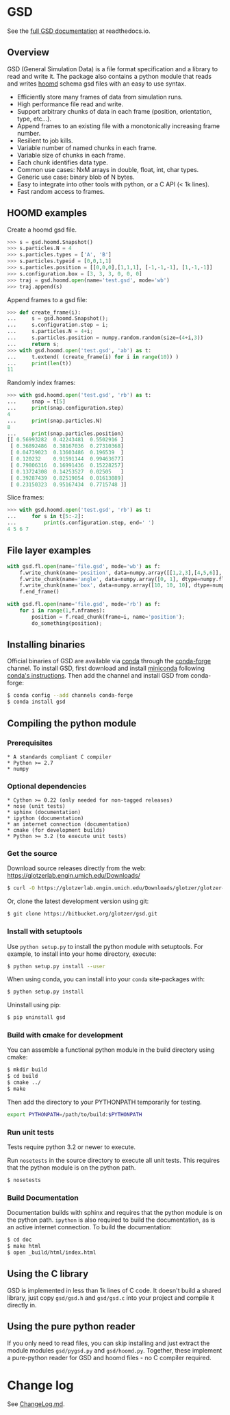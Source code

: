 # GSD

See the [full GSD documentation](http://gsd.readthedocs.io) at readthedocs.io.

## Overview

GSD (General Simulation Data) is a file format specification and a library to read and write it. The package also
contains a python module that reads and writes [hoomd](https://glotzerlab.engin.umich.edu/hoomd-blue/) schema gsd
files with an easy to use syntax.

* Efficiently store many frames of data from simulation runs.
* High performance file read and write.
* Support arbitrary chunks of data in each frame (position, orientation, type, etc...).
* Append frames to an existing file with a monotonically increasing frame number.
* Resilient to job kills.
* Variable number of named chunks in each frame.
* Variable size of chunks in each frame.
* Each chunk identifies data type.
* Common use cases: NxM arrays in double, float, int, char types.
* Generic use case: binary blob of N bytes.
* Easy to integrate into other tools with python, or a C API (< 1k lines).
* Fast random access to frames.

## HOOMD examples

Create a hoomd gsd file.
```python
>>> s = gsd.hoomd.Snapshot()
>>> s.particles.N = 4
>>> s.particles.types = ['A', 'B']
>>> s.particles.typeid = [0,0,1,1]
>>> s.particles.position = [[0,0,0],[1,1,1], [-1,-1,-1], [1,-1,-1]]
>>> s.configuration.box = [3, 3, 3, 0, 0, 0]
>>> traj = gsd.hoomd.open(name='test.gsd', mode='wb')
>>> traj.append(s)
```

Append frames to a gsd file:
```python
>>> def create_frame(i):
...     s = gsd.hoomd.Snapshot();
...     s.configuration.step = i;
...     s.particles.N = 4+i;
...     s.particles.position = numpy.random.random(size=(4+i,3))
...     return s;
>>> with gsd.hoomd.open('test.gsd', 'ab') as t:
...     t.extend( (create_frame(i) for i in range(10)) )
...     print(len(t))
11
```

Randomly index frames:
```python
>>> with gsd.hoomd.open('test.gsd', 'rb') as t:
...     snap = t[5]
...     print(snap.configuration.step)
4
...     print(snap.particles.N)
8
...     print(snap.particles.position)
[[ 0.56993282  0.42243481  0.5502916 ]
 [ 0.36892486  0.38167036  0.27310368]
 [ 0.04739023  0.13603486  0.196539  ]
 [ 0.120232    0.91591144  0.99463677]
 [ 0.79806316  0.16991436  0.15228257]
 [ 0.13724308  0.14253527  0.02505   ]
 [ 0.39287439  0.82519054  0.01613089]
 [ 0.23150323  0.95167434  0.7715748 ]]
```

Slice frames:
```python
>>> with gsd.hoomd.open('test.gsd', 'rb') as t:
...     for s in t[5:-2]:
...         print(s.configuration.step, end=' ')
4 5 6 7
```

## File layer examples

```python
with gsd.fl.open(name='file.gsd', mode='wb') as f:
    f.write_chunk(name='position', data=numpy.array([[1,2,3],[4,5,6]], dtype=numpy.float32));
    f.write_chunk(name='angle', data=numpy.array([0, 1], dtype=numpy.float32));
    f.write_chunk(name='box', data=numpy.array([10, 10, 10], dtype=numpy.float32));
    f.end_frame()
```

```python
with gsd.fl.open(name='file.gsd', mode='rb') as f:
    for i in range(1,f.nframes):
        position = f.read_chunk(frame=i, name='position');
        do_something(position);
```

## Installing binaries

Official binaries of GSD are available via [conda](http://conda.pydata.org/docs/) through
the [conda-forge](https://conda-forge.org/) channel.
To install GSD, first download and install
[miniconda](http://conda.pydata.org/miniconda.html) following [conda's instructions](http://conda.pydata.org/docs/install/quick.html).
Then add the channel and install GSD from conda-forge:

```bash
$ conda config --add channels conda-forge
$ conda install gsd
```

## Compiling the python module

### Prerequisites

    * A standards compliant C compiler
    * Python >= 2.7
    * numpy

### Optional dependencies

    * Cython >= 0.22 (only needed for non-tagged releases)
    * nose (unit tests)
    * sphinx (documentation)
    * ipython (documentation)
    * an internet connection (documentation)
    * cmake (for development builds)
    * Python >= 3.2 (to execute unit tests)

### Get the source

Download source releases directly from the web: https://glotzerlab.engin.umich.edu/Downloads/

```bash
$ curl -O https://glotzerlab.engin.umich.edu/Downloads/glotzer/glotzer-v1.5.3.tar.gz
```

Or, clone the latest development version using git:

```bash
$ git clone https://bitbucket.org/glotzer/gsd.git
```

### Install with setuptools

Use ``python setup.py`` to install the python module with setuptools. For example, to install into
your home directory, execute:

```bash
$ python setup.py install --user
```

When using conda, you can install into your `conda` site-packages with:

```bash
$ python setup.py install
```

Uninstall using pip:

```bash
$ pip uninstall gsd
```

### Build with cmake for development

You can assemble a functional python module in the build directory using cmake:

```bash
$ mkdir build
$ cd build
$ cmake ../
$ make
```

Then add the directory to your PYTHONPATH temporarily for testing.

```bash
export PYTHONPATH=/path/to/build:$PYTHONPATH
```

### Run unit tests

Tests require python 3.2 or newer to execute.

Run `nosetests` in the source directory to execute all unit tests. This requires that the
python module is on the python path.

```bash
$ nosetests
```

### Build Documentation

Documentation builds with sphinx and requires that the python module is on the python path.
`ipython` is also required to build the documentation, as is an active internet connection.
To build the documentation:

```bash
$ cd doc
$ make html
$ open _build/html/index.html
```

## Using the C library

GSD is implemented in less than 1k lines of C code. It doesn't build a shared library, just
copy `gsd/gsd.h` and `gsd/gsd.c` into your project and compile it directly in.

## Using the pure python reader

If you only need to read files, you can skip installing and just extract the module modules `gsd/pygsd.py` and
`gsd/hoomd.py`. Together, these implement a pure-python reader for GSD and hoomd files - no C compiler required.

# Change log

See [ChangeLog.md](ChangeLog.md).

